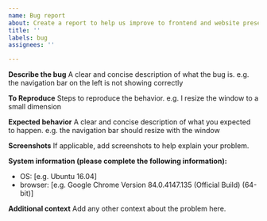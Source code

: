 ```yaml
---
name: Bug report
about: Create a report to help us improve to frontend and website presentation.
title: ''
labels: bug
assignees: ''

---
```


**Describe the bug**
A clear and concise description of what the bug is. e.g. the navigation bar on the left is not showing correctly

**To Reproduce**
Steps to reproduce the behavior. e.g. I resize the window to a small dimension

**Expected behavior**
A clear and concise description of what you expected to happen. e.g. the navigation bar should resize with the window

**Screenshots**
If applicable, add screenshots to help explain your problem.

**System information (please complete the following information):**
 - OS: [e.g. Ubuntu 16.04]
 - browser: [e.g. Google Chrome Version 84.0.4147.135 (Official Build) (64-bit)]

**Additional context**
Add any other context about the problem here.
